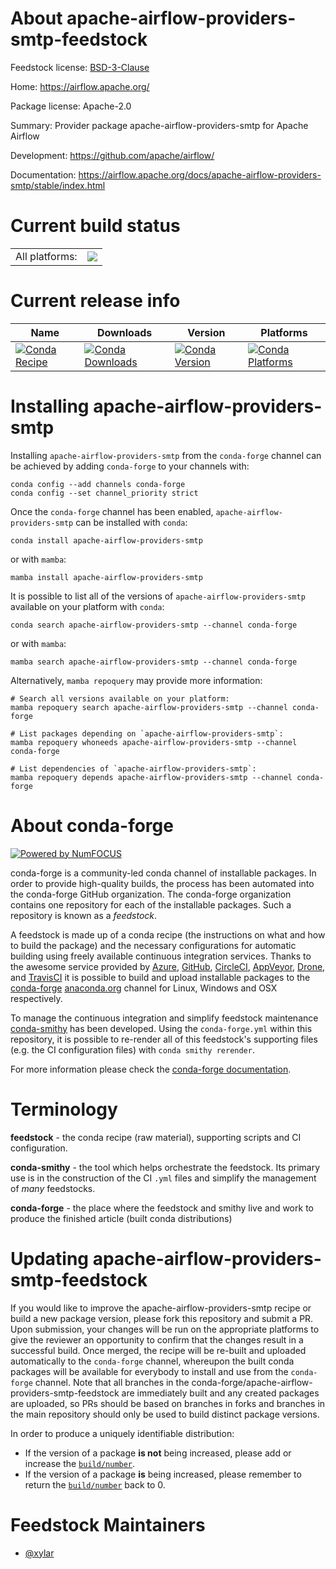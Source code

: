 About apache-airflow-providers-smtp-feedstock
=============================================

Feedstock license: [BSD-3-Clause](https://github.com/conda-forge/apache-airflow-providers-smtp-feedstock/blob/main/LICENSE.txt)

Home: https://airflow.apache.org/

Package license: Apache-2.0

Summary: Provider package apache-airflow-providers-smtp for Apache Airflow

Development: https://github.com/apache/airflow/

Documentation: https://airflow.apache.org/docs/apache-airflow-providers-smtp/stable/index.html

Current build status
====================


<table><tr><td>All platforms:</td>
    <td>
      <a href="https://dev.azure.com/conda-forge/feedstock-builds/_build/latest?definitionId=21833&branchName=main">
        <img src="https://dev.azure.com/conda-forge/feedstock-builds/_apis/build/status/apache-airflow-providers-smtp-feedstock?branchName=main">
      </a>
    </td>
  </tr>
</table>

Current release info
====================

| Name | Downloads | Version | Platforms |
| --- | --- | --- | --- |
| [![Conda Recipe](https://img.shields.io/badge/recipe-apache--airflow--providers--smtp-green.svg)](https://anaconda.org/conda-forge/apache-airflow-providers-smtp) | [![Conda Downloads](https://img.shields.io/conda/dn/conda-forge/apache-airflow-providers-smtp.svg)](https://anaconda.org/conda-forge/apache-airflow-providers-smtp) | [![Conda Version](https://img.shields.io/conda/vn/conda-forge/apache-airflow-providers-smtp.svg)](https://anaconda.org/conda-forge/apache-airflow-providers-smtp) | [![Conda Platforms](https://img.shields.io/conda/pn/conda-forge/apache-airflow-providers-smtp.svg)](https://anaconda.org/conda-forge/apache-airflow-providers-smtp) |

Installing apache-airflow-providers-smtp
========================================

Installing `apache-airflow-providers-smtp` from the `conda-forge` channel can be achieved by adding `conda-forge` to your channels with:

```
conda config --add channels conda-forge
conda config --set channel_priority strict
```

Once the `conda-forge` channel has been enabled, `apache-airflow-providers-smtp` can be installed with `conda`:

```
conda install apache-airflow-providers-smtp
```

or with `mamba`:

```
mamba install apache-airflow-providers-smtp
```

It is possible to list all of the versions of `apache-airflow-providers-smtp` available on your platform with `conda`:

```
conda search apache-airflow-providers-smtp --channel conda-forge
```

or with `mamba`:

```
mamba search apache-airflow-providers-smtp --channel conda-forge
```

Alternatively, `mamba repoquery` may provide more information:

```
# Search all versions available on your platform:
mamba repoquery search apache-airflow-providers-smtp --channel conda-forge

# List packages depending on `apache-airflow-providers-smtp`:
mamba repoquery whoneeds apache-airflow-providers-smtp --channel conda-forge

# List dependencies of `apache-airflow-providers-smtp`:
mamba repoquery depends apache-airflow-providers-smtp --channel conda-forge
```


About conda-forge
=================

[![Powered by
NumFOCUS](https://img.shields.io/badge/powered%20by-NumFOCUS-orange.svg?style=flat&colorA=E1523D&colorB=007D8A)](https://numfocus.org)

conda-forge is a community-led conda channel of installable packages.
In order to provide high-quality builds, the process has been automated into the
conda-forge GitHub organization. The conda-forge organization contains one repository
for each of the installable packages. Such a repository is known as a *feedstock*.

A feedstock is made up of a conda recipe (the instructions on what and how to build
the package) and the necessary configurations for automatic building using freely
available continuous integration services. Thanks to the awesome service provided by
[Azure](https://azure.microsoft.com/en-us/services/devops/), [GitHub](https://github.com/),
[CircleCI](https://circleci.com/), [AppVeyor](https://www.appveyor.com/),
[Drone](https://cloud.drone.io/welcome), and [TravisCI](https://travis-ci.com/)
it is possible to build and upload installable packages to the
[conda-forge](https://anaconda.org/conda-forge) [anaconda.org](https://anaconda.org/)
channel for Linux, Windows and OSX respectively.

To manage the continuous integration and simplify feedstock maintenance
[conda-smithy](https://github.com/conda-forge/conda-smithy) has been developed.
Using the ``conda-forge.yml`` within this repository, it is possible to re-render all of
this feedstock's supporting files (e.g. the CI configuration files) with ``conda smithy rerender``.

For more information please check the [conda-forge documentation](https://conda-forge.org/docs/).

Terminology
===========

**feedstock** - the conda recipe (raw material), supporting scripts and CI configuration.

**conda-smithy** - the tool which helps orchestrate the feedstock.
                   Its primary use is in the construction of the CI ``.yml`` files
                   and simplify the management of *many* feedstocks.

**conda-forge** - the place where the feedstock and smithy live and work to
                  produce the finished article (built conda distributions)


Updating apache-airflow-providers-smtp-feedstock
================================================

If you would like to improve the apache-airflow-providers-smtp recipe or build a new
package version, please fork this repository and submit a PR. Upon submission,
your changes will be run on the appropriate platforms to give the reviewer an
opportunity to confirm that the changes result in a successful build. Once
merged, the recipe will be re-built and uploaded automatically to the
`conda-forge` channel, whereupon the built conda packages will be available for
everybody to install and use from the `conda-forge` channel.
Note that all branches in the conda-forge/apache-airflow-providers-smtp-feedstock are
immediately built and any created packages are uploaded, so PRs should be based
on branches in forks and branches in the main repository should only be used to
build distinct package versions.

In order to produce a uniquely identifiable distribution:
 * If the version of a package **is not** being increased, please add or increase
   the [``build/number``](https://docs.conda.io/projects/conda-build/en/latest/resources/define-metadata.html#build-number-and-string).
 * If the version of a package **is** being increased, please remember to return
   the [``build/number``](https://docs.conda.io/projects/conda-build/en/latest/resources/define-metadata.html#build-number-and-string)
   back to 0.

Feedstock Maintainers
=====================

* [@xylar](https://github.com/xylar/)

